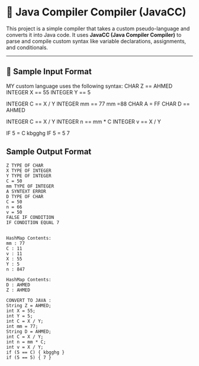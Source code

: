 # 🔧 Java Compiler Compiler (JavaCC)

This project is a simple compiler that takes a custom pseudo-language  and converts it into Java code. It uses **JavaCC (Java Compiler Compiler)** to parse and compile custom syntax like variable declarations, assignments, and conditionals.

---

## 📜 Sample Input Format

MY custom language uses the following syntax:
CHAR Z == AHMED
INTEGER X == 55
INTEGER Y == 5

INTEGER C == X / Y
INTEGER mm == 77
mm =88
CHAR A = FF
CHAR D == AHMED

INTEGER C == X / Y
INTEGER n == mm * C
INTEGER v == X / Y


IF 5 = C kbgghg
IF 5 = 5 7

##  Sample Output Format
```plaintext
Z TYPE OF CHAR
X TYPE OF INTEGER
Y TYPE OF INTEGER
C = 50
mm TYPE OF INTEGER
A SYNTEXT ERROR
D TYPE OF CHAR
C = 50
n = 66
v = 50
FALSE IF CONDITION 
IF CONDITION EQUAL 7


HashMap Contents:
mm : 77
C : 11
v : 11
X : 55
Y : 5
n : 847

HashMap Contents:
D : AHMED
Z : AHMED

CONVERT TO JAVA :
String Z = AHMED;
int X = 55;
int Y = 5;
int C = X / Y;
int mm = 77;
String D = AHMED;
int C = X / Y;
int n = mm * C;
int v = X / Y;
if (5 == C) { kbgghg }
if (5 == 5) { 7 }
